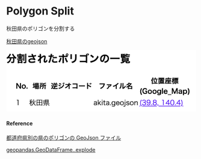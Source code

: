 Polygon Split
===============


秋田県のポリゴンを分割する

[秋田県のgeojson](https://github.com/ohwada/World_Countries/blob/main/geojson/japan_prefectures/geojson/akita.geojson)

![split_log](https://github.com/ohwada/World_Countries/blob/main/geoPandas/polygon_explode/akita/polygon_split/screenshots/split_log.png)

#### Reference

[都道府県別の県のポリゴンの GeoJson ファイル](https://github.com/ohwada/World_Countries/tree/main/geojson/japan_prefectures)

[geopandas.GeoDataFrame..explode](https://geopandas.org/en/stable/docs/reference/api/geopandas.GeoDataFrame.explode.html)
